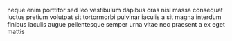 neque enim porttitor sed leo vestibulum dapibus cras nisl massa consequat luctus
pretium volutpat sit tortormorbi pulvinar iaculis a sit magna interdum finibus
iaculis augue pellentesque semper urna vitae nec praesent a ex eget mattis
